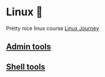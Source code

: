 # Linux :penguin:

Pretty nice linux course [Linux Journey](https://linuxjourney.com/)

## [Admin tools](admin_tools.md)
## [Shell tools](shell_tools/index.md)